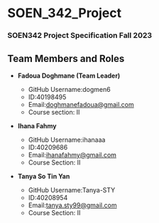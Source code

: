 # SOEN_342_Project
### SOEN342 Project Specification Fall 2023

## Team Members and Roles
* **Fadoua Doghmane (Team Leader)**
  * GitHub Username:dogmen6
  * ID:40198495
  * Email:doghmanefadoua@gmail.com
  * Course section: II
    
* **Ihana Fahmy**
  * GitHub Username:ihanaaa
  * ID:40209686
  * Email:ihanafahmy@gmail.com
  * Course Section: II
    
* **Tanya So Tin Yan**
  * GitHub Username:Tanya-STY
  * ID:40208954
  * Email:tanya.sty99@gmail.com
  * Course Section: II
